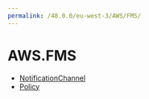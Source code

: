 ```yaml
---
permalink: /48.0.0/eu-west-3/AWS/FMS/
---
```


# AWS.FMS



* [NotificationChannel](NotificationChannel.md)
* [Policy](Policy.md)